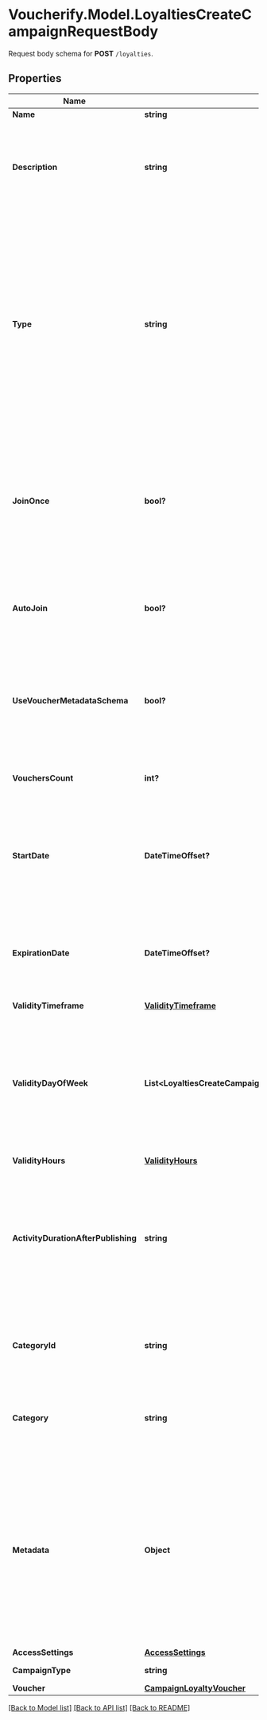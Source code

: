 # Voucherify.Model.LoyaltiesCreateCampaignRequestBody
Request body schema for **POST** `/loyalties`.

## Properties

Name | Type | Description | Notes
------------ | ------------- | ------------- | -------------
**Name** | **string** | Campaign name. | [optional] 
**Description** | **string** | An optional field to keep any extra textual information about the campaign such as a campaign description and details. | [optional] 
**Type** | **string** | Defines whether the campaign can be updated with new vouchers after campaign creation or if the campaign consists of generic (standalone) voucherss.  - &#x60;AUTO_UPDATE&#x60;: the campaign is dynamic, i.e. vouchers will generate based on set criteria -  &#x60;STATIC&#x60;: vouchers need to be manually published | [optional] 
**JoinOnce** | **bool?** | If this value is set to &#x60;true&#x60;, customers will be able to join the campaign only once. For loyalty campaigns, it&#39;s forced to &#x60;true&#x60;, even if &#x60;join_once: false&#x60; is passed in the request. | [optional] 
**AutoJoin** | **bool?** | Indicates whether customers will be able to auto-join a loyalty campaign if any earning rule is fulfilled. | [optional] 
**UseVoucherMetadataSchema** | **bool?** | Flag indicating whether the campaign is to use the voucher&#39;s metadata schema instead of the campaign metadata schema. | [optional] 
**VouchersCount** | **int?** | Total number of unique vouchers in campaign (size of campaign). | [optional] 
**StartDate** | **DateTimeOffset?** | Activation timestamp defines when the campaign starts to be active in ISO 8601 format. Campaign is *inactive before* this date.  | [optional] 
**ExpirationDate** | **DateTimeOffset?** | Expiration timestamp defines when the campaign expires in ISO 8601 format.  Campaign is *inactive after* this date. | [optional] 
**ValidityTimeframe** | [**ValidityTimeframe**](ValidityTimeframe.md) |  | [optional] 
**ValidityDayOfWeek** | **List&lt;LoyaltiesCreateCampaignRequestBody.ValidityDayOfWeekEnum&gt;** | Integer array corresponding to the particular days of the week in which the voucher is valid.  - &#x60;0&#x60; Sunday - &#x60;1&#x60; Monday - &#x60;2&#x60; Tuesday - &#x60;3&#x60; Wednesday - &#x60;4&#x60; Thursday - &#x60;5&#x60; Friday - &#x60;6&#x60; Saturday | [optional] 
**ValidityHours** | [**ValidityHours**](ValidityHours.md) |  | [optional] 
**ActivityDurationAfterPublishing** | **string** | Defines the amount of time the vouchers will be active after publishing. The value is shown in the ISO 8601 format. For example, a voucher with the value of P24D will be valid for a duration of 24 days. | [optional] 
**CategoryId** | **string** | Unique category ID that this campaign belongs to. Either pass this parameter OR the &#x60;category&#x60;. | [optional] 
**Category** | **string** | The category assigned to the campaign. Either pass this parameter OR the &#x60;category_id&#x60;. | [optional] 
**Metadata** | **Object** | The metadata object stores all custom attributes assigned to the campaign. A set of key/value pairs that you can attach to a campaign object. It can be useful for storing additional information about the campaign in a structured format. | [optional] 
**AccessSettings** | [**AccessSettings**](AccessSettings.md) |  | [optional] 
**CampaignType** | **string** | Type of campaign. | [optional] 
**Voucher** | [**CampaignLoyaltyVoucher**](CampaignLoyaltyVoucher.md) |  | [optional] 

[[Back to Model list]](../README.md#documentation-for-models) [[Back to API list]](../README.md#documentation-for-api-endpoints) [[Back to README]](../README.md)

